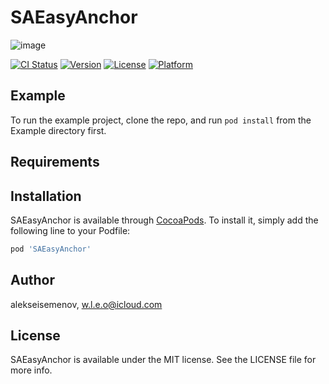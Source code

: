 # SAEasyAnchor
![image](https://user-images.githubusercontent.com/61948950/87154941-c0a98300-c2c2-11ea-8221-dee26f1349f4.png)

[![CI Status](https://img.shields.io/travis/alekseisemenov/SAEasyAnchor.svg?style=flat)](https://travis-ci.org/alekseisemenov/SAEasyAnchor)
[![Version](https://img.shields.io/cocoapods/v/SAEasyAnchor.svg?style=flat)](https://cocoapods.org/pods/SAEasyAnchor)
[![License](https://img.shields.io/cocoapods/l/SAEasyAnchor.svg?style=flat)](https://cocoapods.org/pods/SAEasyAnchor)
[![Platform](https://img.shields.io/cocoapods/p/SAEasyAnchor.svg?style=flat)](https://cocoapods.org/pods/SAEasyAnchor)

## Example

To run the example project, clone the repo, and run `pod install` from the Example directory first.

## Requirements

## Installation

SAEasyAnchor is available through [CocoaPods](https://cocoapods.org). To install
it, simply add the following line to your Podfile:

```ruby
pod 'SAEasyAnchor'
```

## Author

alekseisemenov, w.l.e.o@icloud.com

## License

SAEasyAnchor is available under the MIT license. See the LICENSE file for more info.
